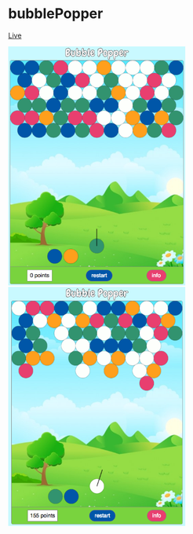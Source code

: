# bubblePopper

[Live](http://reedwilliams24.github.io/bubblePopper)

<img src="https://raw.githubusercontent.com/reedwilliams24/bubblePopper/master/docs/screen_shot_1.png" width='361.2' height='487.2'>

<img src="https://raw.githubusercontent.com/reedwilliams24/bubblePopper/master/docs/screen_shot_2.png" width='361.2' height='487.2'>
